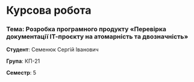 # Курсова робота
### Тема: Розробка програмного продукту «Перевірка документації ІТ-проєкту на атомарність та двозначність»

**Студент**: Семенюк Сергій Іванович 

**Група**: КП-21  

**Семестр**: 5   